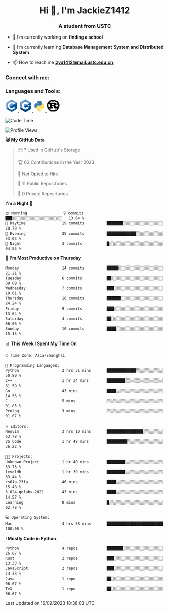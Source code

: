 <h1 align="center">Hi 👋, I'm JackieZ1412</h1>
<h3 align="center">A student from USTC</h3>

- 🔭 I’m currently working on **finding a school**

- 🌱 I’m currently learning **Database Management System and Distributed System**

- 📫 How to reach me **zya1412@mail.ustc.edu.cn**

<h3 align="left">Connect with me:</h3>
<p align="left">
</p>

<h3 align="left">Languages and Tools:</h3>
<p align="left"> <a href="https://www.cprogramming.com/" target="_blank" rel="noreferrer"> <img src="https://raw.githubusercontent.com/devicons/devicon/master/icons/c/c-original.svg" alt="c" width="40" height="40"/> </a> <a href="https://www.w3schools.com/cpp/" target="_blank" rel="noreferrer"> <img src="https://raw.githubusercontent.com/devicons/devicon/master/icons/cplusplus/cplusplus-original.svg" alt="cplusplus" width="40" height="40"/> </a> <a href="https://www.python.org" target="_blank" rel="noreferrer"> <img src="https://raw.githubusercontent.com/devicons/devicon/master/icons/python/python-original.svg" alt="python" width="40" height="40"/> </a> <a href="https://www.rust-lang.org" target="_blank" rel="noreferrer"> <img src="https://raw.githubusercontent.com/devicons/devicon/master/icons/rust/rust-plain.svg" alt="rust" width="40" height="40"/> </a> </p>



<!--START_SECTION:waka-->
![Code Time](http://img.shields.io/badge/Code%20Time-527%20hrs%206%20mins-blue)

![Profile Views](http://img.shields.io/badge/Profile%20Views-0-blue)

**🐱 My GitHub Data** 

> 📦 ? Used in GitHub's Storage 
 > 
> 🏆 63 Contributions in the Year 2023
 > 
> 🚫 Not Opted to Hire
 > 
> 📜 11 Public Repositories 
 > 
> 🔑 0 Private Repositories 
 > 
**I'm a Night 🦉** 

```text
🌞 Morning                9 commits           ███░░░░░░░░░░░░░░░░░░░░░░   13.64 % 
🌆 Daytime                19 commits          ███████░░░░░░░░░░░░░░░░░░   28.79 % 
🌃 Evening                35 commits          █████████████░░░░░░░░░░░░   53.03 % 
🌙 Night                  3 commits           █░░░░░░░░░░░░░░░░░░░░░░░░   04.55 % 
```
📅 **I'm Most Productive on Thursday** 

```text
Monday                   14 commits          █████░░░░░░░░░░░░░░░░░░░░   21.21 % 
Tuesday                  6 commits           ██░░░░░░░░░░░░░░░░░░░░░░░   09.09 % 
Wednesday                7 commits           ███░░░░░░░░░░░░░░░░░░░░░░   10.61 % 
Thursday                 16 commits          ██████░░░░░░░░░░░░░░░░░░░   24.24 % 
Friday                   9 commits           ███░░░░░░░░░░░░░░░░░░░░░░   13.64 % 
Saturday                 4 commits           ██░░░░░░░░░░░░░░░░░░░░░░░   06.06 % 
Sunday                   10 commits          ████░░░░░░░░░░░░░░░░░░░░░   15.15 % 
```


📊 **This Week I Spent My Time On** 

```text
🕑︎ Time Zone: Asia/Shanghai

💬 Programming Languages: 
Python                   2 hrs 31 mins       █████████████░░░░░░░░░░░░   50.80 % 
C++                      1 hr 34 mins        ████████░░░░░░░░░░░░░░░░░   31.59 % 
Go                       43 mins             ████░░░░░░░░░░░░░░░░░░░░░   14.56 % 
C                        5 mins              ░░░░░░░░░░░░░░░░░░░░░░░░░   01.85 % 
Prolog                   3 mins              ░░░░░░░░░░░░░░░░░░░░░░░░░   01.07 % 

🔥 Editors: 
Neovim                   3 hrs 10 mins       ████████████████░░░░░░░░░   63.78 % 
VS Code                  1 hr 48 mins        █████████░░░░░░░░░░░░░░░░   36.22 % 

🐱‍💻 Projects: 
Unknown Project          1 hr 40 mins        ████████░░░░░░░░░░░░░░░░░   33.73 % 
leveldb                  1 hr 39 mins        ████████░░░░░░░░░░░░░░░░░   33.44 % 
cs61a-23fa               46 mins             ████░░░░░░░░░░░░░░░░░░░░░   15.48 % 
6.824-golabs-2022        43 mins             ████░░░░░░░░░░░░░░░░░░░░░   14.57 % 
Learning                 8 mins              █░░░░░░░░░░░░░░░░░░░░░░░░   02.78 % 

💻 Operating System: 
Mac                      4 hrs 58 mins       █████████████████████████   100.00 % 
```

**I Mostly Code in Python** 

```text
Python                   4 repos             ███████░░░░░░░░░░░░░░░░░░   26.67 % 
Rust                     2 repos             ███░░░░░░░░░░░░░░░░░░░░░░   13.33 % 
JavaScript               2 repos             ███░░░░░░░░░░░░░░░░░░░░░░   13.33 % 
Java                     1 repo              ██░░░░░░░░░░░░░░░░░░░░░░░   06.67 % 
TeX                      1 repo              ██░░░░░░░░░░░░░░░░░░░░░░░   06.67 % 
```




 Last Updated on 16/09/2023 18:38:03 UTC
<!--END_SECTION:waka-->
